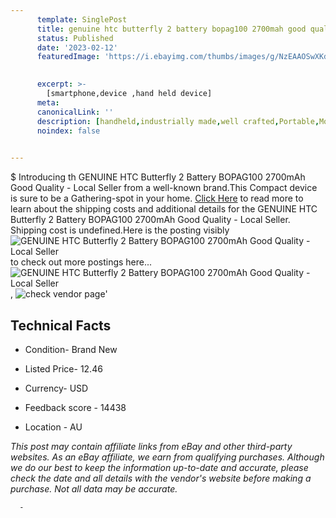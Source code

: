 ```yaml
---
      template: SinglePost
      title: genuine htc butterfly 2 battery bopag100 2700mah good quality local seller
      status: Published
      date: '2023-02-12'
      featuredImage: 'https://i.ebayimg.com/thumbs/images/g/NzEAAOSwXKdd9Lu2/s-l225.jpg'
       

      excerpt: >-
        [smartphone,device ,hand held device]
      meta:
      canonicalLink: ''
      description: [handheld,industrially made,well crafted,Portable,Mobile,Compact,Convenient,Lightweight,Maneuverable,Man-portable,Miniature,Carriable,Hand-held,Light,Holdable,Transportable,Mobile device,Pocket-sized,On-the-go,Wireless,Cordless,Compact size,Convenient size, smartphone,device ,hand held device]
      noindex: false
      

---
```

$
      Introducing th GENUINE HTC Butterfly 2  Battery  BOPAG100  2700mAh  Good Quality - Local Seller from a well-known brand.This Compact device  is sure to be a Gathering-spot in your home. [Click Here](https://www.ebay.com/itm/193256357697?hash=item2cfef9ff41%3Ag%3ANzEAAOSwXKdd9Lu2&mkevt=1&mkcid=1&mkrid=711-53200-19255-0&campid=%253CePNCampaignId%253E&customid=%253CreferenceId%253E&toolid=10049) to read more to learn about the shipping costs and additional details for the GENUINE HTC Butterfly 2  Battery  BOPAG100  2700mAh  Good Quality - Local Seller. Shipping cost is undefined.Here is the posting visibly ![GENUINE HTC Butterfly 2  Battery  BOPAG100  2700mAh  Good Quality - Local Seller](https://i.ebayimg.com/thumbs/images/g/NzEAAOSwXKdd9Lu2/s-l225.jpg) to check out more postings here... ![GENUINE HTC Butterfly 2  Battery  BOPAG100  2700mAh  Good Quality - Local Seller](https://i.ebayimg.com/images/g/NzEAAOSwXKdd9Lu2/s-l1600.jpg), ![check vendor page](https://origin-galleryplus.ebayimg.com/ws/web/193256357697_2_0_1/225x225.jpg,https://origin-galleryplus.ebayimg.com/ws/web/193256357697_3_0_1/225x225.jpg,https://origin-galleryplus.ebayimg.com/ws/web/193256357697_4_0_1/225x225.jpg,https://origin-galleryplus.ebayimg.com/ws/web/193256357697_5_0_1/225x225.jpg,https://origin-galleryplus.ebayimg.com/ws/web/193256357697_6_0_1/225x225.jpg,https://origin-galleryplus.ebayimg.com/ws/web/193256357697_7_0_1/225x225.jpg,https://origin-galleryplus.ebayimg.com/ws/web/193256357697_8_0_1/225x225.jpg,https://origin-galleryplus.ebayimg.com/ws/web/193256357697_9_0_1/225x225.jpg,https://origin-galleryplus.ebayimg.com/ws/web/193256357697_10_0_1/225x225.jpg,https://origin-galleryplus.ebayimg.com/ws/web/193256357697_11_0_1/225x225.jpg,https://origin-galleryplus.ebayimg.com/ws/web/193256357697_12_0_1/225x225.jpg)'

      

 ## Technical Facts 



     
      

 - Condition- Brand New 


      

 - Listed Price- 12.46 


      

 - Currency- USD 


      

 - Feedback score - 14438 


      

 - Location - AU 


      
      

 *_This post may contain affiliate links from eBay and other third-party websites. As an eBay affiliate, we earn from qualifying purchases. Although we do our best to keep the information up-to-date and accurate, please check the date and all details with the vendor's website before making a purchase. Not all data may be accurate._*




      -
